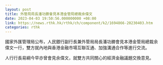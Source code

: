 ```yaml
---
layout: post
title: 外管局局長潘功勝會見本港金管局總裁余偉文
date: 2023-04-03 19:50:56.000000000 +08:00
link: https://news.rthk.hk/rthk/ch/component/k2/1694866-20230403.htm
categories: rthk
---
```


國家外匯管理局公布，人民銀行副行長兼外管局局長潘功勝會見本港金管局總裁余偉文一行，雙方就內地與香港金融市場互聯互通、加強溝通合作等進行交流。

人行行長易綱今早亦曾會見余偉文，就雙方共同關心的經濟金融議題交換意見。
